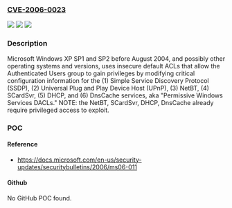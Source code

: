 ### [CVE-2006-0023](https://cve.mitre.org/cgi-bin/cvename.cgi?name=CVE-2006-0023)
![](https://img.shields.io/static/v1?label=Product&message=n%2Fa&color=blue)
![](https://img.shields.io/static/v1?label=Version&message=n%2Fa&color=blue)
![](https://img.shields.io/static/v1?label=Vulnerability&message=n%2Fa&color=brighgreen)

### Description

Microsoft Windows XP SP1 and SP2 before August 2004, and possibly other operating systems and versions, uses insecure default ACLs that allow the Authenticated Users group to gain privileges by modifying critical configuration information for the (1) Simple Service Discovery Protocol (SSDP), (2) Universal Plug and Play Device Host (UPnP), (3) NetBT, (4) SCardSvr, (5) DHCP, and (6) DnsCache services, aka "Permissive Windows Services DACLs."  NOTE: the NetBT, SCardSvr, DHCP, DnsCache already require privileged access to exploit.

### POC

#### Reference
- https://docs.microsoft.com/en-us/security-updates/securitybulletins/2006/ms06-011

#### Github
No GitHub POC found.

